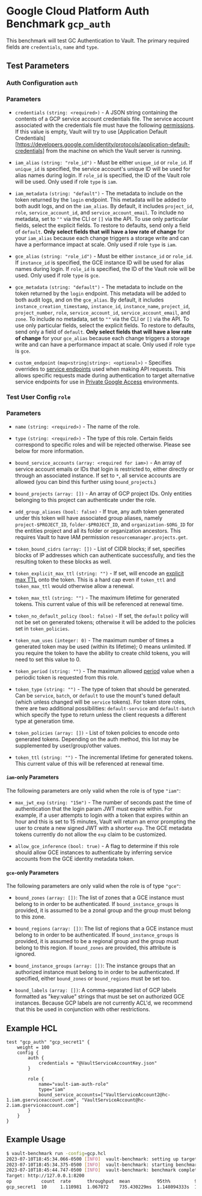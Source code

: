 # Google Cloud Platform Auth Benchmark `gcp_auth`

This benchmark will test GC Authentication to Vault. The primary required fields are `credentials`, `name` and `type`.

## Test Parameters

### Auth Configuration `auth`
### Parameters
- `credentials` `(string: <required>)` - A JSON string containing the contents of a GCP
  service account credentials file. The service account associated with the credentials
  file must have the following [permissions](https://developer.hashicorp.com/vault/docs/auth/gcp#required-gcp-permissions).
  If this value is empty, Vault will try to use [Application Default Credentials][https://developers.google.com/identity/protocols/application-default-credentials]
  from the machine on which the Vault server is running.

- `iam_alias` `(string: "role_id")` - Must be either `unique_id` or `role_id`.
  If `unique_id` is specified, the service account's unique ID will be used for
  alias names during login. If `role_id` is specified, the ID of the Vault role
  will be used. Only used if role `type` is `iam`.

- `iam_metadata` `(string: "default")` - The metadata to include on the token
  returned by the `login` endpoint. This metadata will be added to both audit logs,
  and on the `iam_alias`. By default, it includes `project_id`, `role`,
  `service_account_id`, and `service_account_email`. To include no metadata,
  set to `""` via the CLI or `[]` via the API. To use only particular fields, select
  the explicit fields. To restore to defaults, send only a field of `default`.
  **Only select fields that will have a low rate of change** for your `iam_alias` because
  each change triggers a storage write and can have a performance impact at scale.
  Only used if role `type` is `iam`.

- `gce_alias` `(string: "role_id")` - Must be either `instance_id` or `role_id`.
  If `instance_id` is specified, the GCE instance ID will be used for alias names
  during login. If `role_id` is specified, the ID of the Vault role will be used.
  Only used if role `type` is `gce`.

- `gce_metadata` `(string: "default")` - The metadata to include on the token
  returned by the `login` endpoint. This metadata will be added to both audit logs,
  and on the `gce_alias`. By default, it includes `instance_creation_timestamp`,
  `instance_id`, `instance_name`, `project_id`, `project_number`, `role`,
  `service_account_id`, `service_account_email`, and `zone`. To include no metadata,
  set to `""` via the CLI or `[]` via the API. To use only particular fields, select
  the explicit fields. To restore to defaults, send only a field of `default`.
  **Only select fields that will have a low rate of change** for your `gce_alias` because
  each change triggers a storage write and can have a performance impact at scale.
  Only used if role `type` is `gce`.

- `custom_endpoint` `(map<string|string>: <optional>)` - Specifies overrides to
  [service endpoints](https://cloud.google.com/apis/design/glossary#api_service_endpoint)
  used when making API requests. This allows specific requests made during authentication
  to target alternative service endpoints for use in [Private Google Access](https://cloud.google.com/vpc/docs/configure-private-google-access)
  environments.

### Test User Config `role`
### Parameters

- `name` `(string: <required>)` - The name of the role.

- `type` `(string: <required>)` - The type of this role. Certain fields
  correspond to specific roles and will be rejected otherwise. Please see below
  for more information.

- `bound_service_accounts` `(array: <required for iam>)` - An array of
  service account emails or IDs that login is restricted to,
  either directly or through an associated instance. If set to
  `*`, all service accounts are allowed (you can bind this further using
  `bound_projects`.)

- `bound_projects` `(array: [])` - An array of GCP project IDs. Only entities
  belonging to this project can authenticate under the role.

- `add_group_aliases` `(bool: false)` - If true, any auth token
  generated under this token will have associated group aliases, namely
  `project-$PROJECT_ID`, `folder-$PROJECT_ID`, and `organization-$ORG_ID`
  for the entities project and all its folder or organization ancestors. This
  requires Vault to have IAM permission `resourcemanager.projects.get`.

- `token_bound_cidrs` `(array: [])` - List of
  CIDR blocks; if set, specifies blocks of IP addresses which can authenticate
  successfully, and ties the resulting token to these blocks as well.
- `token_explicit_max_ttl` `(string: "")` - If set, will encode
  an [explicit max
  TTL](https://developer.hashicorp.com/vault/docs/concepts/tokens#token-time-to-live-periodic-tokens-and-explicit-max-ttls)
  onto the token. This is a hard cap even if `token_ttl` and `token_max_ttl`
  would otherwise allow a renewal.
- `token_max_ttl` `(string: "")` - The maximum lifetime for
  generated tokens. This current value of this will be referenced at renewal
  time.
- `token_no_default_policy` `(bool: false)` - If set, the `default` policy will
  not be set on generated tokens; otherwise it will be added to the policies set
  in `token_policies`.
- `token_num_uses` `(integer: 0)` - The maximum number of times a generated
  token may be used (within its lifetime); 0 means unlimited.
  If you require the token to have the ability to create child tokens,
  you will need to set this value to 0.
- `token_period` `(string: "")` - The maximum allowed [period](https://developer.hashicorp.com/vault/docs/concepts/tokens#token-time-to-live-periodic-tokens-and-explicit-max-ttls) value when a periodic token is requested from this role.
- `token_type` `(string: "")` - The type of token that should be generated. Can
  be `service`, `batch`, or `default` to use the mount's tuned default (which
  unless changed will be `service` tokens). For token store roles, there are two
  additional possibilities: `default-service` and `default-batch` which specify
  the type to return unless the client requests a different type at generation
  time.
- `token_policies` `(array: [])` - List of
  token policies to encode onto generated tokens. Depending on the auth method, this
  list may be supplemented by user/group/other values.
- `token_ttl` `(string: "")` - The incremental lifetime for
  generated tokens. This current value of this will be referenced at renewal
  time.

#### `iam`-only Parameters

The following parameters are only valid when the role is of type `"iam"`:

- `max_jwt_exp` `(string: "15m")` - The number of seconds past the time of
  authentication that the login param JWT must expire within. For example, if a
  user attempts to login with a token that expires within an hour and this is
  set to 15 minutes, Vault will return an error prompting the user to create a
  new signed JWT with a shorter `exp`. The GCE metadata tokens currently do not
  allow the `exp` claim to be customized.

- `allow_gce_inference` `(bool: true)` - A flag to determine if this role should
  allow GCE instances to authenticate by inferring service accounts from the
  GCE identity metadata token.

#### `gce`-only Parameters

The following parameters are only valid when the role is of type `"gce"`:

- `bound_zones` `(array: [])`: The list of zones that a GCE instance must belong
  to in order to be authenticated. If `bound_instance_groups` is provided, it is
  assumed to be a zonal group and the group must belong to this zone.

- `bound_regions` `(array: [])`: The list of regions that a GCE instance must
  belong to in order to be authenticated. If `bound_instance_groups` is
  provided, it is assumed to be a regional group and the group must belong to
  this region. If `bound_zones` are provided, this attribute is ignored.

- `bound_instance_groups` `(array: [])`: The instance groups that an authorized
  instance must belong to in order to be authenticated. If specified, either
  `bound_zones` or `bound_regions` must be set too.

- `bound_labels` `(array: [])`: A comma-separated list of GCP labels formatted
  as "key:value" strings that must be set on authorized GCE instances. Because
  GCP labels are not currently ACL'd, we recommend that this be used in
  conjunction with other restrictions.





## Example HCL

```hcl
test "gcp_auth" "gcp_secret1" {
    weight = 100
    config {
        auth {
            credentials = "@VaultServiceAccountKey.json"
        }

        role {
            name="vault-iam-auth-role"
            type="iam"
            bound_service_accounts=["VaultServiceAccount2@hc-1.iam.gserviceaccount.com", "VaultServiceAccount@hc-2.iam.gserviceaccount.com"]
        }
    }
}
```

## Example Usage

```bash
$ vault-benchmark run -config=gcp.hcl
2023-07-10T18:45:34.066-0500 [INFO]  vault-benchmark: setting up targets
2023-07-10T18:45:34.375-0500 [INFO]  vault-benchmark: starting benchmarks: duration=10s
2023-07-10T18:45:44.747-0500 [INFO]  vault-benchmark: benchmark complete
Target: http://127.0.0.1:8200
op           count  rate      throughput  mean          95th%         99th%         successRatio
gcp_secret1  10     1.110981  1.067072    735.430229ms  1.148094333s  1.148094333s  100.00%
```
